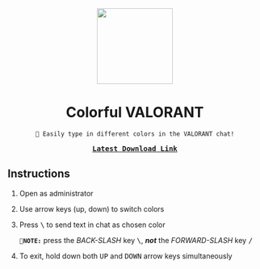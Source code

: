 <div align=center>

  <img src="https://vgraphs.com/images/players/sprays/valorant-collectible-salt-shaker-spray.png" width=150>
  
  # Colorful VALORANT
  
  ```
  🎨 Easily type in different colors in the VALORANT chat!
  ```

  <kbd>[**Latest Download Link**](https://github.com/B0kCh01/ColorfulValorant/releases/latest/download/ColorfulVALORANT.exe)</kbd>

</div>


## Instructions
1. Open as administrator
2. Use arrow keys (up, down) to switch colors
3. Press <kbd>\\</kbd> to send text in chat as chosen color

    **`📌NOTE:`** press the *BACK-SLASH* key <kbd>\\</kbd>, ___not___ the *FORWARD-SLASH* key <kbd>/</kbd>

4. To exit, hold down both <kbd>UP</kbd> and <kbd>DOWN</kbd> arrow keys simultaneously
